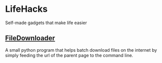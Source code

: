 # LifeHacks
Self-made gadgets that make life easier

## [FileDownloader](https://github.com/pppiyo/LifeHacks/tree/master/FileDownloader)
A small python program that helps batch download files on the internet by simply feeding the url of the parent page to the command line.


